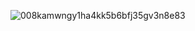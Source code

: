 ![008kamwngy1ha4kk5b6bfj35gv3n8e83](https://github.com/user-attachments/assets/b585ac41-759b-4d0c-b682-a33ad9ab0e5f)

